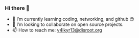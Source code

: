 ### Hi there 👋
- 🌱 I’m currently learning coding, networking, and github 😊
- 👯 I’m looking to collaborate on open source projects. 
- 📫 How to reach me: v4lkyr13@disroot.org

<!--
**mlhodges/mlhodges** is a ✨ _special_ ✨ repository because its `README.md` (this file) appears on your GitHub profile.

Here are some ideas to get you started:

- 🔭 I’m currently working on ...
- 🌱 I’m currently learning ...
- 👯 I’m looking to collaborate on ...
- 🤔 I’m looking for help with ...
- 💬 Ask me about ...
- 📫 How to reach me: ...
- 😄 Pronouns: ...
- ⚡ Fun fact: ...
-->
